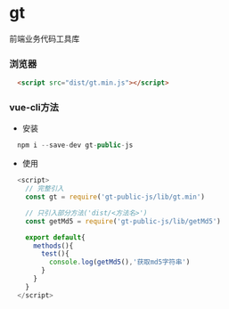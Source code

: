 # gt
 
前端业务代码工具库  

### 浏览器
``` html
  <script src="dist/gt.min.js"></script>
```
### vue-cli方法
- 安装
``` javascript
  npm i --save-dev gt-public-js
```
- 使用
``` javascript
  <script>
    // 完整引入
    const gt = require('gt-public-js/lib/gt.min')

    // 只引入部分方法('dist/<方法名>')
    const getMd5 = require('gt-public-js/lib/getMd5')

    export default{
      methods(){
        test(){
          console.log(getMd5(),'获取md5字符串')
        }
      }
    }
  </script>
```

